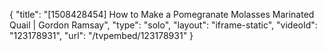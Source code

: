 {
    "title": "[1508428454] How to Make a Pomegranate Molasses Marinated Quail | Gordon Ramsay",
    "type": "solo",
    "layout": "iframe-static",
    "videoId": "123178931",
    "url": "\/tvpembed\/123178931"
}